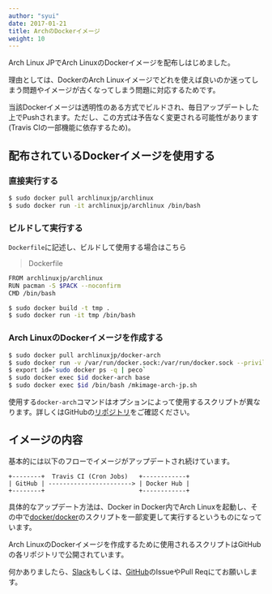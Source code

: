 ```yaml
---
author: "syui"
date: 2017-01-21
title: ArchのDockerイメージ
weight: 10
---
```


Arch Linux JPでArch LinuxのDockerイメージを配布しはじめました。

理由としては、DockerのArch Linuxイメージでどれを使えば良いのか迷ってしまう問題やイメージが古くなってしまう問題に対応するためです。

当該Dockerイメージは透明性のある方式でビルドされ、毎日アップデートした上でPushされます。ただし、この方式は予告なく変更される可能性があります(Travis CIの一部機能に依存するため)。

## 配布されているDockerイメージを使用する

### 直接実行する

```bash
$ sudo docker pull archlinuxjp/archlinux
$ sudo docker run -it archlinuxjp/archlinux /bin/bash
```

### ビルドして実行する

`Dockerfile`に記述し、ビルドして使用する場合はこちら

> Dockerfile

```bash
FROM archlinuxjp/archlinux
RUN pacman -S $PACK --noconfirm
CMD /bin/bash
```

```bash
$ sudo docker build -t tmp .
$ sudo docker run -it tmp /bin/bash
```

### Arch LinuxのDockerイメージを作成する

```bash
$ sudo docker pull archlinuxjp/docker-arch
$ sudo docker run -v /var/run/docker.sock:/var/run/docker.sock --privileged -d -it archlinuxjp/docker-arch /bin/bash
$ export id=`sudo docker ps -q | peco`
$ sudo docker exec $id docker-arch base
$ sudo docker exec $id /bin/bash /mkimage-arch-jp.sh
```

使用する`docker-arch`コマンドはオプションによって使用するスクリプトが異なります。詳しくはGitHubの[リポジトリ](https://github.com/ArchLinuxJP/docker-mkimage-arch/tree/master/mkimage-arch)をご確認ください。

## イメージの内容

基本的には以下のフローでイメージがアップデートされ続けています。

```
+--------+  Travis CI (Cron Jobs)   +------------+
| GitHub | -----------------------> | Docker Hub |
+--------+                          +------------+
```

具体的なアップデート方法は、Docker in Docker内でArch Linuxを起動し、その中で[docker/docker](https://github.com/docker/docker/blob/master/contrib/mkimage-arch.sh)のスクリプトを一部変更して実行するというものになっています。

Arch LinuxのDockerイメージを作成するために使用されるスクリプトはGitHubの各リポジトリで公開されています。

何かありましたら、[Slack](https://archlinuxjp.slack.com)もしくは、[GitHub](https://github.com/ArchLinuxJP)のIssueやPull Reqにてお願いします。

